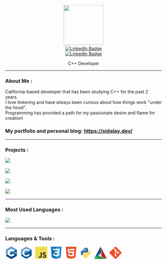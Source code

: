 <div id="header" align="center">
  <a href="https://www.linkedin.com/in/yuki-shingaki-57684a227/">
    <img src="https://user-images.githubusercontent.com/72498122/192174030-32444233-ac1f-4899-b27e-de741aa02c20.png" width="128" height="128"/>
  </a>
</div>

<div id="badges" align="center">
  <a href="https://sidalay.dev/">
    <img src="https://img.shields.io/badge/Website-Sidalay.dev-red?logo=linkedin&logoColor=white&style=plastic&logo=appveyor" alt="LinkedIn Badge"/>
  </a>
</div>
<div id="badges" align="center">
  <a href="https://www.linkedin.com/in/yuki-shingaki-57684a227/">
    <img src="https://img.shields.io/badge/LinkedIn-Sid%20Shingaki-blue?logo=linkedin&logoColor=white&style=plastic&logo=appveyor" alt="LinkedIn Badge"/>
  </a>
  <p>C++ Developer</p>
  <!--<img src="https://komarev.com/ghpvc/?username=sidalay&style=flat-square&color=blue" alt=""/>-->
 </div>

---
  ### About Me :
  California-based developer that has been studying C++ for the past 2 years. \
  I love tinkering and have always been curious about how things work "under the hood". \
  Programming has provided a path for my passionate desire and flame for creation! 

  ### My portfolio and personal blog: https://sidalay.dev/

---
  ### Projects :
<div id="repos">
  <a href="https://www.github.com/sidalay/foxyadventure/">
    <img src="https://github-readme-stats-git-masterrstaa-rickstaa.vercel.app/api/pin/?username=sidalay&repo=foxyadventure&theme=dark&)](https://github.com/anuraghazra/github-readme-stats"/>
  </a>
  <p> </p>
  <a href="https://www.github.com/sidalay/tetris/">
    <img src="https://github-readme-stats-git-masterrstaa-rickstaa.vercel.app/api/pin/?username=sidalay&repo=tetris&theme=dark&)](https://github.com/anuraghazra/github-readme-stats"/>
  </a>
 </div>
 <p> </p>
  <a href="https://www.github.com/sidalay/spacefighter/">
    <img src="https://github-readme-stats-git-masterrstaa-rickstaa.vercel.app/api/pin/?username=sidalay&repo=spacefighter&theme=dark&)](https://github.com/anuraghazra/github-readme-stats"/>
  </a>
 </div>
 <p> </p>
  <a href="https://www.github.com/sidalay/sidlib/">
    <img src="https://github-readme-stats-git-masterrstaa-rickstaa.vercel.app/api/pin/?username=sidalay&repo=Sidlib&theme=dark&)](https://github.com/anuraghazra/github-readme-stats"/>
  </a>
 </div>
 
 ---
  ### Most Used Languages :
<div id="cards">
  <a href="https://github.com/sidalay?tab=repositories">
    <img src="https://github-readme-stats-git-masterrstaa-rickstaa.vercel.app/api/top-langs/?username=sidalay&langs_count=6&exclude_repo=github-readme-stats&hide_title=true&hide=c,c%23&theme=dark&layout=compact&)](https://github.com/anuraghazra/github-readme-stats"/>
  </a>
</div>

---
  ### Languages & Tools :
<div>
  <img src="https://github.com/devicons/devicon/blob/master/icons/cplusplus/cplusplus-original.svg" title="C++" alt="Cplusplus" width="40" height="40"/>&nbsp;
  <img src="https://github.com/devicons/devicon/blob/master/icons/c/c-original.svg" title="C" alt="C" width="40" height="40"/>&nbsp;
  <img src="https://github.com/devicons/devicon/blob/master/icons/javascript/javascript-original.svg" title="JavaScript" alt="JS" width="40" height="40"/>&nbsp; 
  <img src="https://github.com/devicons/devicon/blob/master/icons/css3/css3-original.svg" title="CSS" alt="CSS" width="40" height="40"/>&nbsp;
  <img src="https://github.com/devicons/devicon/blob/master/icons/html5/html5-original.svg" title="HTML" alt="HTML" width="40" height="40"/>&nbsp;
  <img src="https://github.com/devicons/devicon/blob/master/icons/python/python-original.svg" title="Python" alt="Python" width="40" height="40"/>&nbsp;
  <img src="https://github.com/devicons/devicon/blob/master/icons/cmake/cmake-original.svg" title="CMake" alt="CMake" width="40" height="40"/>&nbsp;
  <img src="https://github.com/devicons/devicon/blob/master/icons/git/git-original.svg" title="Git" alt="Git" width="40" height="40"/>&nbsp;
</div>

 
<!--  [![Readme Card](https://github-readme-stats.vercel.app/api/pin/?username=sidalay&theme=dark&repo=memorygame)](https://github.com/anuraghazra/github-readme-stats)
 
 [![Readme Card](https://github-readme-stats.vercel.app/api/pin/?username=sidalay&theme=dark&repo=dice-roll)](https://github.com/anuraghazra/github-readme-stats) -->

